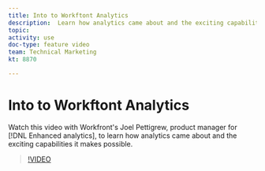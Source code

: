 ```yaml
---
title: Into to Workftont Analytics
description:  Learn how analytics came about and the exciting capabilities it makes possible with Joel Pettigrew, product manager for [!DNL Enhanced analytics]. 
topic: 
activity: use
doc-type: feature video
team: Technical Marketing
kt: 8870 

---
```

# Into to Workftont Analytics

Watch this video with Workfront's Joel Pettigrew, product manager for [!DNL Enhanced analytics], to learn how analytics came about and the exciting capabilities it makes possible. 

>[!VIDEO](https://video.tv.adobe.com/v/335042/?quality=12)
